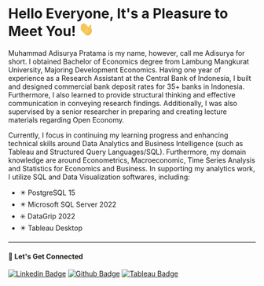 # Hello Everyone, It's a Pleasure to Meet You! <img src="https://raw.githubusercontent.com/ptyadana/ptyadana/master/wave.gif" width="30px">

Muhammad Adisurya Pratama is my name, however, call me Adisurya for short. I obtained Bachelor of Economics degree from Lambung Mangkurat University, Majoring Development Economics. Having one year of experience as a Research Assistant at the Central Bank of Indonesia, I built and designed commercial bank deposit rates for 35+ banks in Indonesia. Furthermore, I also learned to provide structural thinking and effective communication in conveying research findings. Additionally, I was also supervised by a senior researcher in preparing and creating lecture materials regarding Open Economy.

Currently, I focus in continuing my learning progress and enhancing technical skills around Data Analytics and Business Intelligence (such as Tableau and Structured Query Languages/SQL). Furthermore, my domain knowledge are around Econometrics, Macroeconomic, Time Series Analysis and Statistics for Economics and Business. In supporting my analytics work, I utilize SQL and Data Visualization softwares, including:
- ✴️ PostgreSQL 15
- ✴️ Microsoft SQL Server 2022
- ✳️ DataGrip 2022
- ✴️ Tableau Desktop

----

#### 📮 Let's Get Connected

[![Linkedin Badge](https://img.shields.io/badge/-LinkedIn-blue?style=flat-square&logo=Linkedin&logoColor=white&link=https://www.linkedin.com/in/madisuryapr)](https://www.linkedin.com/in/madisuryapr/)
[![Github Badge](http://img.shields.io/badge/-Github-black?style=flat-square&logo=github&link=https://github.com/madisuryapr/)](https://github.com/madisuryapr)
[![Tableau Badge](http://img.shields.io/badge/-Tableau-orange?style=flat-square&logo=tableau&logoColor=white&link=https://public.tableau.com/profile/madisuryapr#!/)](https://public.tableau.com/app/profile/madisuryapr#!/)
